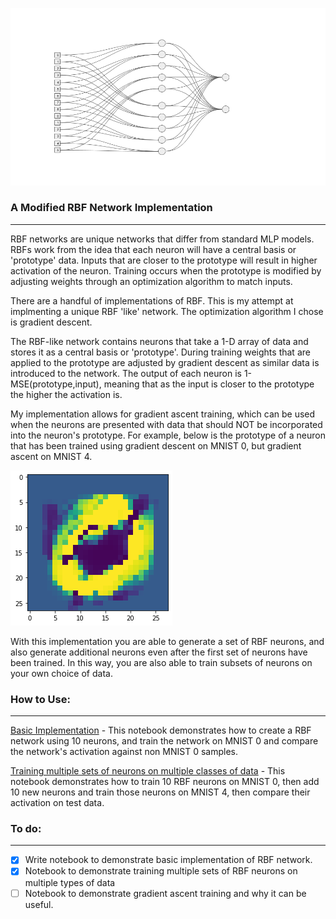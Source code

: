 


![alt text](/images/network.png)


### A Modified RBF Network Implementation 

-----
RBF networks are unique networks that differ from standard MLP models. RBFs work from the idea that each neuron will have a central basis or 'prototype' data. Inputs that are closer to the prototype will result in higher activation of the neuron. Training occurs when the prototype is modified by adjusting weights through an optimization algorithm to match inputs. 

There are a handful of implementations of RBF. This is my attempt at implmenting a unique RBF 'like' network. The optimization algorithm I chose is gradient descent. 

The RBF-like network contains neurons that take a 1-D array of data and stores it as a central basis or 'prototype'. During training weights that are applied to the prototype are adjusted by gradient descent as similar data is introduced to the network. The output of each neuron is 1-MSE(prototype,input), meaning that as the input is closer to the prototype the higher the activation is. 

My implementation allows for gradient ascent training, which can be used when the neurons are presented with data that should NOT be incorporated into the neuron's prototype. For example, below is the prototype of a neuron that has been trained using gradient descent on MNIST 0, but gradient ascent on MNIST 4. 


 ![alt text](/images/0NOT4.png)


With this implementation you are able to generate a set of RBF neurons, and also generate additional neurons even after the first set of neurons have been trained. In this way, you are also able to train subsets of neurons on your own choice of data.


### How to Use:
------

<a href="https://github.com/pluu2/RBF-Network-Gradient/blob/master/Basic_Implementation.ipynb">Basic Implementation</a> - This notebook demonstrates how to create a RBF network using 10 neurons, and train the network on MNIST 0 and compare the network's activation against non MNIST 0 samples. 

<a href="https://github.com/pluu2/RBF-Network-Gradient/blob/master/RBF_Multiple_Neuron_Sets.ipynb">Training multiple sets of neurons on multiple classes of data</a> - This notebook demonstrates how to train 10 RBF neurons on MNIST 0, then add 10 new neurons and train those neurons on MNIST 4, then compare their activation on test data. 


### To do:
-----
- [x] Write notebook to demonstrate basic implementation of RBF network.
- [X] Notebook to demonstrate training multiple sets of RBF neurons on multiple types of data
- [ ] Notebook to demonstrate gradient ascent training and why it can be useful.  
